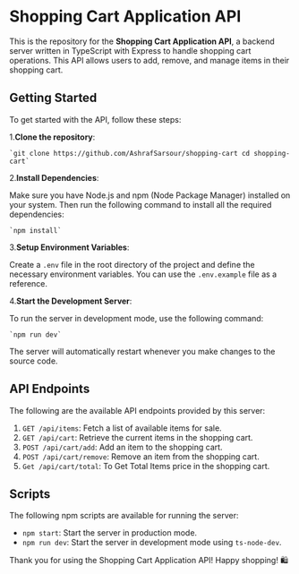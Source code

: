  
Shopping Cart Application API
=============================

This is the repository for the **Shopping Cart Application API**, a backend server written in TypeScript with Express to handle shopping cart operations. This API allows users to add, remove, and manage items in their shopping cart.

Getting Started
---------------

To get started with the API, follow these steps:

1.**Clone the repository**:
    
    `git clone https://github.com/AshrafSarsour/shopping-cart cd shopping-cart`
    
2.**Install Dependencies**:
    
Make sure you have Node.js and npm (Node Package Manager) installed on your system. Then run the following command to install all the required dependencies:
    
    `npm install`
    
3.**Setup Environment Variables**:
    
Create a `.env` file in the root directory of the project and define the necessary environment variables. You can use the `.env.example` file as a reference.
    
4.**Start the Development Server**:
    
To run the server in development mode, use the following command:
    
    `npm run dev`
    
The server will automatically restart whenever you make changes to the source code.
    

API Endpoints
-------------

The following are the available API endpoints provided by this server:

1.  `GET /api/items`: Fetch a list of available items for sale.
2.  `GET /api/cart`: Retrieve the current items in the shopping cart.
3.  `POST /api/cart/add`: Add an item to the shopping cart.
4.  `POST /api/cart/remove`: Remove an item from the shopping cart.
5.  `Get /api/cart/total`: To Get Total Items price in the shopping cart.


Scripts
-------
The following npm scripts are available for running the server:

*   `npm start`: Start the server in production mode.
*   `npm run dev`: Start the server in development mode using `ts-node-dev`.


Thank you for using the Shopping Cart Application API! Happy shopping! 🛍️